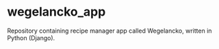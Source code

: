 # wegelancko_app
Repository containing recipe manager app called Wegelancko, written in Python (Django).
